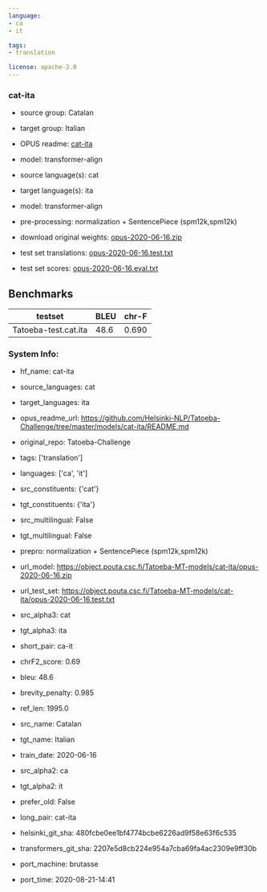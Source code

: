 ```yaml
---
language: 
- ca
- it

tags:
- translation

license: apache-2.0
---
```


### cat-ita

* source group: Catalan 
* target group: Italian 
*  OPUS readme: [cat-ita](https://github.com/Helsinki-NLP/Tatoeba-Challenge/tree/master/models/cat-ita/README.md)

*  model: transformer-align
* source language(s): cat
* target language(s): ita
* model: transformer-align
* pre-processing: normalization + SentencePiece (spm12k,spm12k)
* download original weights: [opus-2020-06-16.zip](https://object.pouta.csc.fi/Tatoeba-MT-models/cat-ita/opus-2020-06-16.zip)
* test set translations: [opus-2020-06-16.test.txt](https://object.pouta.csc.fi/Tatoeba-MT-models/cat-ita/opus-2020-06-16.test.txt)
* test set scores: [opus-2020-06-16.eval.txt](https://object.pouta.csc.fi/Tatoeba-MT-models/cat-ita/opus-2020-06-16.eval.txt)

## Benchmarks

| testset               | BLEU  | chr-F |
|-----------------------|-------|-------|
| Tatoeba-test.cat.ita 	| 48.6 	| 0.690 |


### System Info: 
- hf_name: cat-ita

- source_languages: cat

- target_languages: ita

- opus_readme_url: https://github.com/Helsinki-NLP/Tatoeba-Challenge/tree/master/models/cat-ita/README.md

- original_repo: Tatoeba-Challenge

- tags: ['translation']

- languages: ['ca', 'it']

- src_constituents: {'cat'}

- tgt_constituents: {'ita'}

- src_multilingual: False

- tgt_multilingual: False

- prepro:  normalization + SentencePiece (spm12k,spm12k)

- url_model: https://object.pouta.csc.fi/Tatoeba-MT-models/cat-ita/opus-2020-06-16.zip

- url_test_set: https://object.pouta.csc.fi/Tatoeba-MT-models/cat-ita/opus-2020-06-16.test.txt

- src_alpha3: cat

- tgt_alpha3: ita

- short_pair: ca-it

- chrF2_score: 0.69

- bleu: 48.6

- brevity_penalty: 0.985

- ref_len: 1995.0

- src_name: Catalan

- tgt_name: Italian

- train_date: 2020-06-16

- src_alpha2: ca

- tgt_alpha2: it

- prefer_old: False

- long_pair: cat-ita

- helsinki_git_sha: 480fcbe0ee1bf4774bcbe6226ad9f58e63f6c535

- transformers_git_sha: 2207e5d8cb224e954a7cba69fa4ac2309e9ff30b

- port_machine: brutasse

- port_time: 2020-08-21-14:41